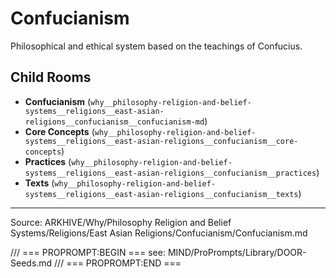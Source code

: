 # Confucianism

Philosophical and ethical system based on the teachings of Confucius.

## Child Rooms
- **Confucianism** (`why__philosophy-religion-and-belief-systems__religions__east-asian-religions__confucianism__confucianism-md`)
- **Core Concepts** (`why__philosophy-religion-and-belief-systems__religions__east-asian-religions__confucianism__core-concepts`)
- **Practices** (`why__philosophy-religion-and-belief-systems__religions__east-asian-religions__confucianism__practices`)
- **Texts** (`why__philosophy-religion-and-belief-systems__religions__east-asian-religions__confucianism__texts`)

---
Source: ARKHIVE/Why/Philosophy Religion and Belief Systems/Religions/East Asian Religions/Confucianism/Confucianism.md

/// === PROPROMPT:BEGIN ===
see: MIND/ProPrompts/Library/DOOR-Seeds.md
/// === PROPROMPT:END ===

